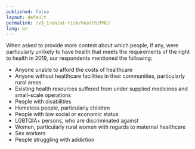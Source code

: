 ```yaml
---
published: false
layout: default
permalink: /v3_1/en/at-risk/health/PNG/
lang: en
---
```

When asked to provide more context about which people, if any, were particularly unlikely to have health that meets the requirements of the right to health in 2019, our respondents mentioned the following:
- Anyone unable to afford the costs of healthcare 
- Anyone without healthcare facilities in their communities, particularly rural areas  
- Existing health resources suffered from under supplied medicines and small-scale operations  
- People with disabilities 
- Homeless people, particularly children  
- People with low social or economic status  
- LGBTQIA+ persons, who are discriminated against  
- Women, particularly rural women with regards to maternal healthcare 
- Sex workers
- People struggling with addiction 